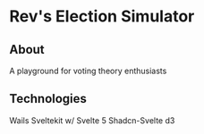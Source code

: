 # Rev's Election Simulator

## About

A playground for voting theory enthusiasts

## Technologies

Wails
Sveltekit w/ Svelte 5
Shadcn-Svelte
d3
